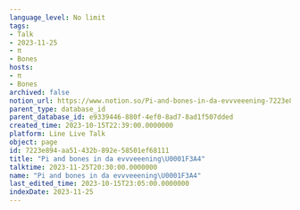 ```yaml
---
language_level: No limit
tags:
- Talk
- 2023-11-25
- π
- Bones
hosts:
- π
- Bones
archived: false
notion_url: https://www.notion.so/Pi-and-bones-in-da-evvveeening-7223e894aa51432b892e58501ef68111
parent_type: database_id
parent_database_id: e9339446-880f-4ef0-8ad7-8ad1f507dded
created_time: 2023-10-15T22:39:00.0000000
platform: Line Live Talk
object: page
id: 7223e894-aa51-432b-892e-58501ef68111
title: "Pi and bones in da evvveeening\U0001F3A4"
talktime: 2023-11-25T20:30:00.0000000
name: "Pi and bones in da evvveeening\U0001F3A4"
last_edited_time: 2023-10-15T23:05:00.0000000
indexDate: 2023-11-25
---
```



   
   
   
   

   
























